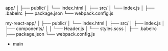 app/
│
├── public/
│   └── index.html
│
├── src/
│   └── index.js
│
├── .babelrc
├── package.json
└── webpack.config.js


my-react-app/
│
├── public/
│   └── index.html
│
├── src/
│   ├── index.js
│   ├── components/
│   │   └── Header.js
│   └── styles.scss
│
├── .babelrc
├── package.json
└── webpack.config.js

* main